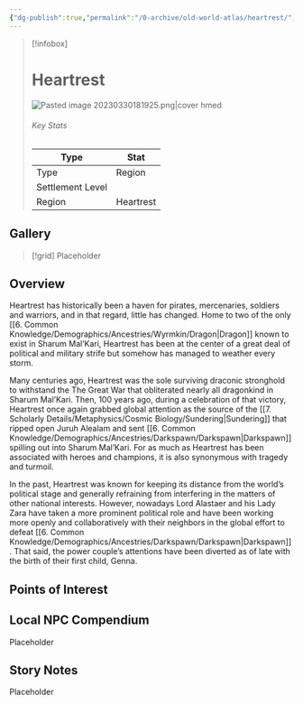 ```yaml
---
{"dg-publish":true,"permalink":"/0-archive/old-world-atlas/heartrest/","noteIcon":""}
---
```



> [!infobox]
> # Heartrest
>![Pasted image 20230330181925.png|cover hmed](/img/user/x.%20Assets/Attachments/Pasted%20image%2020230330181925.png)
> ###### Key Stats
> Type |  Stat |
> ---|---|
> Type | Region |
> Settlement Level |  |
> Region | Heartrest |

## Gallery

>[!grid]
>Placeholder

## Overview
Heartrest has historically been a haven for pirates, mercenaries, soldiers and warriors, and in that regard, little has changed. Home to two of the only [[6. Common Knowledge/Demographics/Ancestries/Wyrmkin/Dragon\|Dragon]] known to exist in Sharum Mal’Kari, Heartrest has been at the center of a great deal of political and military strife but somehow has managed to weather every storm.

Many centuries ago, Heartrest was the sole surviving draconic stronghold to withstand the The Great War that obliterated nearly all dragonkind in Sharum Mal’Kari. Then, 100 years ago, during a celebration of that victory, Heartrest once again grabbed global attention as the source of the [[7. Scholarly Details/Metaphysics/Cosmic Biology/Sundering\|Sundering]] that ripped open Juruh Alealam and sent [[6. Common Knowledge/Demographics/Ancestries/Darkspawn/Darkspawn\|Darkspawn]] spilling out into Sharum Mal’Kari. For as much as Heartrest has been associated with heroes and champions, it is also synonymous with tragedy and turmoil.

In the past, Heartrest was known for keeping its distance from the world’s political stage and generally refraining from interfering in the matters of other national interests. However, nowadays Lord Alastaer and his Lady Zara have taken a more prominent political role and have been working more openly and collaboratively with their neighbors in the global effort to defeat [[6. Common Knowledge/Demographics/Ancestries/Darkspawn/Darkspawn\|Darkspawn]]. That said, the power couple’s attentions have been diverted as of late with the birth of their first child, Genna.

## Points of Interest


## Local NPC Compendium
Placeholder 

## Story Notes
Placeholder